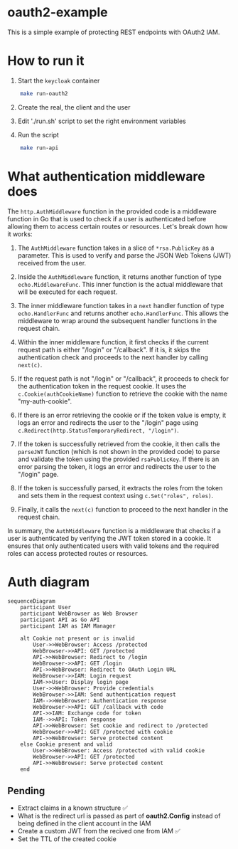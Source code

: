 # oauth2-example

This is a simple example of protecting REST endpoints with OAuth2 IAM.

# How to run it

1. Start the `keycloak` container

```sh
    make run-oauth2
```

2. Create the real, the client and the user

3. Edit './run.sh' script to set the right environment variables

4. Run the script

```sh
    make run-api
```

# What authentication middleware does

The `http.AuthMiddleware` function in the provided code is a middleware function in Go that is used to check if a user is authenticated before allowing them to access certain routes or resources. Let's break down how it works:

1. The `AuthMiddleware` function takes in a slice of `*rsa.PublicKey` as a parameter. This is used to verify and parse the JSON Web Tokens (JWT) received from the user.

2. Inside the `AuthMiddleware` function, it returns another function of type `echo.MiddlewareFunc`. This inner function is the actual middleware that will be executed for each request.

3. The inner middleware function takes in a `next` handler function of type `echo.HandlerFunc` and returns another `echo.HandlerFunc`. This allows the middleware to wrap around the subsequent handler functions in the request chain.

4. Within the inner middleware function, it first checks if the current request path is either "/login" or "/callback". If it is, it skips the authentication check and proceeds to the next handler by calling `next(c)`.

5. If the request path is not "/login" or "/callback", it proceeds to check for the authentication token in the request cookie. It uses the `c.Cookie(authCookieName)` function to retrieve the cookie with the name "my-auth-cookie".

6. If there is an error retrieving the cookie or if the token value is empty, it logs an error and redirects the user to the "/login" page using `c.Redirect(http.StatusTemporaryRedirect, "/login")`.

7. If the token is successfully retrieved from the cookie, it then calls the `parseJWT` function (which is not shown in the provided code) to parse and validate the token using the provided `rsaPublicKey`. If there is an error parsing the token, it logs an error and redirects the user to the "/login" page.

8. If the token is successfully parsed, it extracts the roles from the token and sets them in the request context using `c.Set("roles", roles)`.

9. Finally, it calls the `next(c)` function to proceed to the next handler in the request chain.

In summary, the `AuthMiddleware` function is a middleware that checks if a user is authenticated by verifying the JWT token stored in a cookie. It ensures that only authenticated users with valid tokens and the required roles can access protected routes or resources.

# Auth diagram

```mermaid
sequenceDiagram
    participant User
    participant WebBrowser as Web Browser
    participant API as Go API
    participant IAM as IAM Manager

    alt Cookie not present or is invalid
        User->>WebBrowser: Access /protected
        WebBrowser->>API: GET /protected
        API->>WebBrowser: Redirect to /login
        WebBrowser->>API: GET /login
        API->>WebBrowser: Redirect to OAuth Login URL
        WebBrowser->>IAM: Login request
        IAM->>User: Display login page
        User->>WebBrowser: Provide credentials
        WebBrowser->>IAM: Send authentication request
        IAM-->>WebBrowser: Authentication response
        WebBrowser->>API: GET /callback with code
        API->>IAM: Exchange code for token
        IAM-->>API: Token response
        API->>WebBrowser: Set cookie and redirect to /protected
        WebBrowser->>API: GET /protected with cookie
        API->>WebBrowser: Serve protected content
    else Cookie present and valid
        User->>WebBrowser: Access /protected with valid cookie
        WebBrowser->>API: GET /protected
        API->>WebBrowser: Serve protected content
    end
```

## Pending

- Extract claims in a known structure ✅
- What is the redirect url is passed as part of **oauth2.Config** instead of being defined in the client account in the IAM
- Create a custom JWT from the recived one from IAM ✅
- Set the TTL of the created cookie
